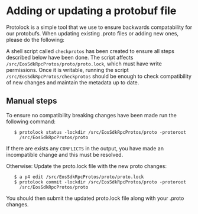 # Adding or updating a protobuf file

Protolock is a simple tool that we use to ensure backwards
compatability for our protobufs. When updating existing .proto files or 
adding new ones, please do the following:

A shell script called `checkprotos` has been created to ensure all steps described
below have been done. The script affects `/src/EosSdkRpcProtos/proto/proto.lock`,
which must have write permissions. Once it is writable, running the script
`/src/EosSdkRpcProtos/checkprotos` should be enough to check compatibility of new
changes and maintain the metadata up to date.

## Manual steps

To ensure no compatibility breaking changes have been made run the following command:
```
   $ protolock status -lockdir /src/EosSdkRpcProtos/proto -protoroot 
     /src/EosSdkRpcProtos/proto
```

If there are exists any `CONFLICTS` in the output, you have made an incompatible
change and this must be resolved.

Otherwise:
Update the proto.lock file with the new proto changes:
```
   $ a p4 edit /src/EosSdkRpcProtos/proto/proto.lock
   $ protolock commit -lockdir /src/EosSdkRpcProtos/proto -protoroot 
     /src/EosSdkRpcProtos/proto
```

You should then submit the updated proto.lock file along with your .proto changes.
